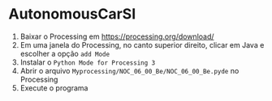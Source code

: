 # AutonomousCarSI

1. Baixar o Processing em https://processing.org/download/
2. Em uma janela do Processing, no canto superior direito, clicar em Java e escolher a opção `add Mode`
3. Instalar o `Python Mode for Processing 3`
4. Abrir o arquivo `Myprocessing/NOC_06_00_Be/NOC_06_00_Be.pyde` no Processing
5. Execute o programa
